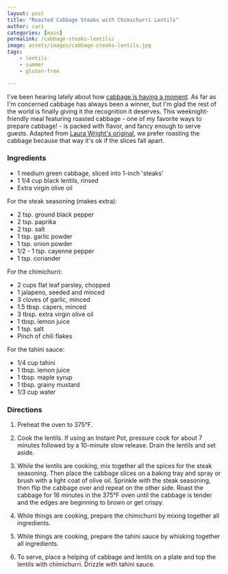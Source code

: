```yaml
---
layout: post
title: "Roasted Cabbage Steaks with Chimichurri Lentils"
author: cari
categories: [main]
permalink: /cabbage-steaks-lentils/
image: assets/images/cabbage-steaks-lentils.jpg
tags:
    - lentils
    - summer
    - gluten-free

---
```


I've been hearing lately about how [cabbage is having a moment](https://www.nytimes.com/2024/03/10/briefing/cabbage-culinary-star.html). As far as I'm concerned cabbage has always been a winner, but I'm glad the rest of the world is finally giving it the recognition it deserves. This weeknight-friendly meal featuring roasted cabbage - one of my favorite ways to prepare cabbage! - is packed with flavor, and fancy enough to serve guests. Adapted from [Laura Wright's original](https://thefirstmess.com/2019/05/22/cabbage-steaks-jalapeno-chimichurri/#recipe), we prefer roasting the cabbage because that way it's ok if the slices fall apart.

<h3> Ingredients </h3>

- 1 medium green cabbage, sliced into 1-inch 'steaks'
- 1 1/4 cup black lentils, rinsed
- Extra virgin olive oil

For the steak seasoning (makes extra):
- 2 tsp. ground black pepper
- 2 tsp. paprika
- 2 tsp. salt
- 1 tsp. garlic powder
- 1 tsp. onion powder
- 1/2 - 1 tsp. cayenne pepper
- 1 tsp. coriander

For the chimichurri:
- 2 cups flat leaf parsley, chopped
- 1 jalapeno, seeded and minced
- 3 cloves of garlic, minced
- 1.5 tbsp. capers, minced
- 3 tbsp. extra virgin olive oil
- 1 tbsp. lemon juice
- 1 tsp. salt
- Pinch of chili flakes

For the tahini sauce:
- 1/4 cup tahini
- 1 tbsp. lemon juice
- 1 tbsp. maple syrup
- 1 tbsp. grainy mustard
- 1/3 cup water

<h3> Directions </h3>

1. Preheat the oven to 375&deg;F.

2. Cook the lentils. If using an Instant Pot, pressure cook for about 7 minutes followed by a 10-minute slow release. Drain the lentils and set aside.

2. While the lentils are cooking, mix together all the spices for the steak seasoning. Then place the cabbage slices on a baking tray and spray or brush with a light coat of olive oil. Sprinkle with the steak seasoning, then flip the cabbage over and repeat on the other side. Roast the cabbage for 16 minutes in the 375&deg;F oven until the cabbage is tender and the edges are beginning to brown or get crispy.

3. While things are cooking, prepare the chimichurri by mixing together all ingredients.

4. While things are cooking, prepare the tahini sauce by whisking together all ingredients.

5. To serve, place a helping of cabbage and lentils on a plate and top the lentils with chimichurri. Drizzle with tahini sauce.  